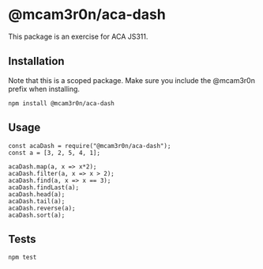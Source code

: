 # @mcam3r0n/aca-dash
This package is an exercise for ACA JS311.

## Installation
Note that this is a scoped package.  Make sure you include the @mcam3r0n prefix when installing.

`npm install @mcam3r0n/aca-dash`

## Usage

```
const acaDash = require("@mcam3r0n/aca-dash");
const a = [3, 2, 5, 4, 1];

acaDash.map(a, x => x*2);
acaDash.filter(a, x => x > 2);
acaDash.find(a, x => x == 3);
acaDash.findLast(a);
acaDash.head(a);
acaDash.tail(a);
acaDash.reverse(a);
acaDash.sort(a);
```

## Tests

`npm test`
